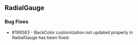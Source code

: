 ## RadialGauge
  
### Bug Fixes

* \#199263 - BackColor customization not updated properly in RadialGauge has been fixed. 
